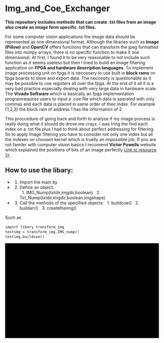 # Img_and_Coe_Exchanger
**This repository includes methods that can create .txt files from an image also create an image form specific .txt files.**<br />

For some computer vision applications the image data should be represented as one dimensional format. Although the libaries such as __Image (Pillow)__  and __OpenCV__  offers functions that can transform the jpeg formatted files into numpy arrays, there is no specific function to make it one dimensional. At first, I found it to be very reasonable to not include such function as it seems useless but then I tried to build an image filtering application on **FPGA and hardware description languages**. To implement image processing unit on fpga it is neccesery to use built in **block rams** on fpga boards to store and export data. The neccesity is questionable as it may be possible to use registers all over the fpga. At the end of it all it is a very bad practice especially dealing with very large data in hardware scale. The __Vivado Software__ which is basically an fpga implementation programrequires users to input a .coe file which data is sperated with only commas and each data is placed in same order of their index. For example {1,2,3} the block ram of address 1 has the information of 2.<br />


This proccedure of going back and forth to analyse if my image process is really doing what it should do drove me crayz. I was tring the find each index on a .txt file plus I had to think about perfect addressing for filtering. So to apply image filtering you have to consider not only one index but all the indexes on choosen kernel which is truelly an impossible job. If you are not familer with computer vision basics I recomend __Victor Powells__ website which explained the positions of bits of an image perfectly [Link to resource 1*](https://setosa.io/ev/image-kernels/).


## How to use the libary:
- 1) Import the main by 
- 2) Define an object: <br />
&nbsp;   1. IMG_Nump(txtdir,imgdir,boolean)
&nbsp;   2. Txt_Nump(txtdir,imgdir,boolean,imgshape)
- 3) Call the methods of the specified objects:
&nbsp;  1. buildcoe()
&nbsp;  2. buildarr()
&nbsp;  3. createtheimg()   <br />

Such as 
```
import libary transform_img
testimg = transform_img.IMG_nump()
testimg.buildcoe()

```


![Gif: description](https://github.com/EnesErcin/Img_and_Coe_Exchanger/blob/main/Module/ezgif.com-gif-maker.gif)
